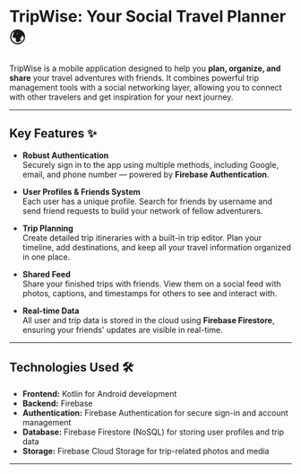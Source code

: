 # TripWise: Your Social Travel Planner 🌍

TripWise is a mobile application designed to help you **plan, organize, and share** your travel adventures with friends. It combines powerful trip management tools with a social networking layer, allowing you to connect with other travelers and get inspiration for your next journey.

---

## Key Features ✨

- **Robust Authentication**  
  Securely sign in to the app using multiple methods, including Google, email, and phone number — powered by **Firebase Authentication**.

- **User Profiles & Friends System**  
  Each user has a unique profile. Search for friends by username and send friend requests to build your network of fellow adventurers.

- **Trip Planning**  
  Create detailed trip itineraries with a built-in trip editor. Plan your timeline, add destinations, and keep all your travel information organized in one place.

- **Shared Feed**  
  Share your finished trips with friends. View them on a social feed with photos, captions, and timestamps for others to see and interact with.

- **Real-time Data**  
  All user and trip data is stored in the cloud using **Firebase Firestore**, ensuring your friends' updates are visible in real-time.

---

## Technologies Used 🛠️

- **Frontend:** Kotlin for Android development  
- **Backend:** Firebase  
- **Authentication:** Firebase Authentication for secure sign-in and account management  
- **Database:** Firebase Firestore (NoSQL) for storing user profiles and trip data  
- **Storage:** Firebase Cloud Storage for trip-related photos and media  

---
